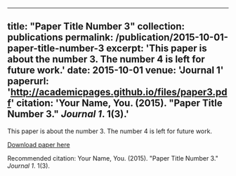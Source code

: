  ---
 title: "Paper Title Number 3"
 collection: publications
 permalink: /publication/2015-10-01-paper-title-number-3
 excerpt: 'This paper is about the number 3. The number 4 is left for future work.'
 date: 2015-10-01
 venue: 'Journal 1'
 paperurl: 'http://academicpages.github.io/files/paper3.pdf'
 citation: 'Your Name, You. (2015). &quot;Paper Title Number 3.&quot; <i>Journal 1</i>. 1(3).'
 ---
This paper is about the number 3. The number 4 is left for future work.

[Download paper here](http://academicpages.github.io/files/paper3.pdf)

Recommended citation: Your Name, You. (2015). "Paper Title Number 3." <i>Journal 1</i>. 1(3).
